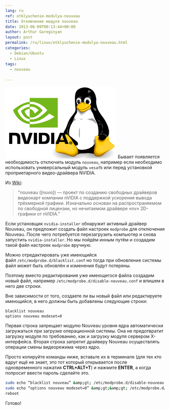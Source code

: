 ```yaml
---
lang: ru
ref: otklyuchenie-modulya-nouveau
title: Отключение модуля nouveau
date: 2013-06-09T00:13:44+00:00
author: Arthur Gareginyan
layout: post
permalink: /ru/linux/otklyuchenie-modulya-nouveau.html
categories:
  - Debian/Ubuntu
  - Linux
tags:
  - nouveau

---
```


![thumb](/images/nvidia-linux.png)
Бывает появляется необходимость отключить модуль `nouveau`, например если необходимо использовать универсальный модуль `vesafb` или перед установкой проприетарного видео-драйвера NVIDIA.


Из <a href="http://ru.wikipedia.org/wiki/Nouveau" target="_blank">Wiki</a>:

<blockquote>"nouveau ([nuvo]) — проект по созданию свободных драйверов видеокарт компании nVIDIA с поддержкой ускорения вывода трёхмерной графики. Изначально основан на распространяемом по свободной лицензии, но нечитаемом драйвере «nv» 2D-графики от nVIDIA."</blockquote>

Если установщик `nvidia-installer` обнаружит активный драйвер Nouveau, он предложит создать файл настроек `modprobe` для отключения Nouveau. После чего потребуется перезагрузить компьютер и снова запустить `nvidia-installer`. Но мы пойдём инным путём и создадим такой файл настроек `modprobe` вручную.

Можно отредактировать уже имеющийся файл `/etc/modprobe.d/blacklist.conf` но тогда при обновление системы файл может быть обновлён и изменения будут потеряны.

Поэтому вместо редактирования уже имеющегося файла создадим новый файл, например `/etc/modprobe.d/disable-nouveau.conf` и впишем в него две строки.

Вне зависимости от того, создаете ли вы новый файл или редактируете имеющийся, в него должны быть добавлены следующие строки:


	blacklist nouveau
	options nouveau modeset=0


Первая строка запрещает модулю Nouveau уровня ядра автоматически загружаться при загрузке операционной системы. Она не предотвратит загрузку модуля по требованию, как и загрузку модуля сервером Х-интерфейса. Вторая строка запретит драйверу Nouveau осуществлять операции смены видеорежима через ядро.

Просто копируйте команды ниже, вставьте их в терминале (для тех кто вдруг ещё не знает, это тот который открывается после одновременного нажатия **CTRL+ALT+T**) и нажмите **ENTER**, а когда попросит ввести пароль сделайте это.
 
```sh
sudo echo “blacklist nouveau” &amp;gt; /etc/modprobe.d/disable-nouveau.conf
sudo echo “options nouveau modeset=0” &amp;gt;&amp;gt; /etc/modprobe.d/disable-nouveau.conf
reboot
``` 

Готово!
